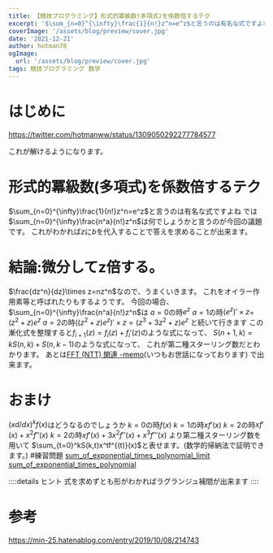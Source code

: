 ```yaml
---
title: 【競技プログラミング】形式的冪級数(多項式)を係数倍するテク
excerpt: '$\sum_{n=0}^{\infty}\frac{1}{n!}z^n=e^z$と言うのは有名な式ですよね。では$\sum_{n=0}^{\infty}\frac{n^a}{n!}z^n$は何でしょうかと言うのが回の議題です。これがわかれば$z$に$b$を代入することで答えを求めることが出来ます。'
coverImage: '/assets/blog/preview/cover.jpg'
date: '2021-12-21'
author: hotman78
ogImage:
  url: '/assets/blog/preview/cover.jpg'
tags: 競技プログラミング 数学
---
```

# はじめに
https://twitter.com/hotmanww/status/1309050292277784577

これが解けるようになります。

# 形式的冪級数(多項式)を係数倍するテク
$\sum_{n=0}^{\infty}\frac{1}{n!}z^n=e^z$と言うのは有名な式ですよね
では$\sum_{n=0}^{\infty}\frac{n^a}{n!}z^n$は何でしょうかと言うのが今回の議題です。
これがわかれば$z$に$b$を代入することで答えを求めることが出来ます。

# 結論:微分してz倍する。
$\frac{dz^n}{dz}\times z=nz^n$なので、うまくいきます。
これをオイラー作用素等と呼ばれたりもするようです。
今回の場合、
$\sum_{n=0}^{\infty}\frac{n^a}{n!}z^n$は
$a=0$の時$e^z$
$a=1$の時$(e^z)'\times z$=$(z^2+z)e^z$
$a=2$の時$((z^2+z)e^z)'\times z=(z^3+3z^2+z)e^z$
と続いて行きます
この漸化式を整理すると$f_{i+1}(z)=f_i(z)+f_i'(z)$のような式になって、
$S(n+1,k)=kS(n,k)+S(n,k-1)$のような式になって、
これが第二種スターリング数だとわかります。
あとは[FFT (NTT) 関連 -memo](https://min-25.hatenablog.com/entry/2015/04/07/160154)(いつもお世話になっております)
で出来ます。

# おまけ
$(xd/dx)^kf(x)$はどうなるのでしょうか
$k=0$の時$f(x)$
$k=1$の時$xf'(x)$
$k=2$の時$xf'(x)+x^2f''(x)$
$k=2$の時$xf'(x)+3x^2f''(x)+x^3f'''(x)$
より第二種スターリング数を用いて
$\sum_{t=0}^kS(k,t)x^tf^{(t)}(x)$と表せます。(数学的帰納法で証明できます。)
#練習問題
[sum_of_exponential_times_polynomial_limit](https://judge.yosupo.jp/problem/sum_of_exponential_times_polynomial_limit)
[sum_of_exponential_times_polynomial](https://judge.yosupo.jp/problem/sum_of_exponential_times_polynomial)

::::details ヒント
式を求めずとも形がわかればラグランジュ補間が出来ます
::::
# 参考
https://min-25.hatenablog.com/entry/2019/10/08/214743

